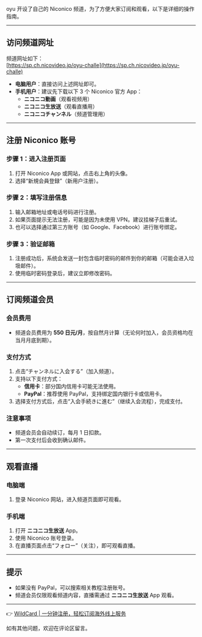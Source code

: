 oyu 开设了自己的 Niconico 频道，为了方便大家订阅和观看，以下是详细的操作指南。

---

## 访问频道网址

频道网址如下：  
[https://sp.ch.nicovideo.jp/oyu-challe](https://sp.ch.nicovideo.jp/oyu-challe)

- **电脑用户**：直接访问上述网址即可。  
- **手机用户**：建议先下载以下 3 个 Niconico 官方 App：
  - **ニコニコ動画**（观看视频用）
  - **ニコニコ生放送**（观看直播用）
  - **ニコニコチャンネル**（频道管理用）

---

## 注册 Niconico 账号

### 步骤 1：进入注册页面
1. 打开 Niconico App 或网站，点击右上角的头像。
2. 选择“新規会員登録”（新用户注册）。

### 步骤 2：填写注册信息
1. 输入邮箱地址或电话号码进行注册。
2. 如果页面提示无法注册，可能是因为未使用 VPN。建议挂梯子后重试。
3. 也可以选择通过第三方账号（如 Google、Facebook）进行账号绑定。

### 步骤 3：验证邮箱
1. 注册成功后，系统会发送一封包含临时密码的邮件到你的邮箱（可能会进入垃圾邮件）。
2. 使用临时密码登录后，建议立即修改密码。

---

## 订阅频道会员

### 会员费用
- 频道会员费用为 **550 日元/月**，按自然月计算（无论何时加入，会员资格均在当月月底到期）。

### 支付方式
1. 点击“チャンネルに入会する”（加入频道）。
2. 支持以下支付方式：
   - **信用卡**：部分国内信用卡可能无法使用。
   - **PayPal**：推荐使用 PayPal，支持绑定国内银行卡或信用卡。
3. 选择支付方式后，点击“入会手続きに進む”（继续入会流程），完成支付。

### 注意事项
- 频道会员会自动续订，每月 1 日扣款。
- 第一次支付后会收到确认邮件。

---

## 观看直播

### 电脑端
1. 登录 Niconico 网站，进入频道页面即可观看。

### 手机端
1. 打开 **ニコニコ生放送** App。
2. 使用 Niconico 账号登录。
3. 在直播页面点击“フォロー”（关注），即可观看直播。

---

## 提示

- 如果没有 PayPal，可以搜索相关教程注册账号。
- 频道会员仅限观看频道内容，直播需通过 **ニコニコ生放送** App 观看。

---

👉 [WildCard | 一分钟注册，轻松订阅海外线上服务](https://bit.ly/bewildcard)

如有其他问题，欢迎在评论区留言。